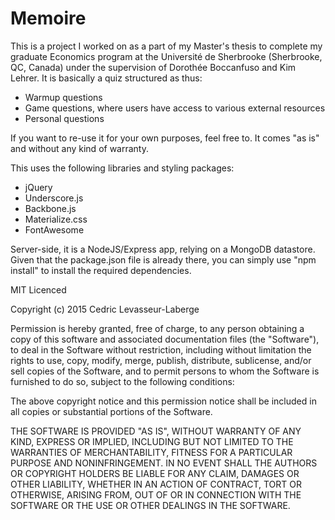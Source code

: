 # Memoire

This is a project I worked on as a part of my Master's thesis to complete my graduate Economics program at the Université de Sherbrooke (Sherbrooke, QC, Canada) under the supervision of Dorothée Boccanfuso and Kim Lehrer.  It is basically a quiz structured as thus:
- Warmup questions
- Game questions, where users have access to various external resources
- Personal questions

If you want to re-use it for your own purposes, feel free to.
It comes "as is" and without any kind of warranty.

This uses the following libraries and styling packages:
- jQuery
- Underscore.js
- Backbone.js
- Materialize.css
- FontAwesome

Server-side, it is a NodeJS/Express app, relying on a MongoDB datastore.
Given that the package.json file is already there, you can simply use "npm install" to install the required dependencies.

MIT Licenced

Copyright (c) 2015 Cedric Levasseur-Laberge

Permission is hereby granted, free of charge, to any person obtaining a copy of this software and associated documentation files (the "Software"), to deal in the Software without restriction, including without limitation the rights to use, copy, modify, merge, publish, distribute, sublicense, and/or sell copies of the Software, and to permit persons to whom the Software is furnished to do so, subject to the following conditions:

The above copyright notice and this permission notice shall be included in all copies or substantial portions of the Software.

THE SOFTWARE IS PROVIDED "AS IS", WITHOUT WARRANTY OF ANY KIND, EXPRESS OR IMPLIED, INCLUDING BUT NOT LIMITED TO THE WARRANTIES OF MERCHANTABILITY, FITNESS FOR A PARTICULAR PURPOSE AND NONINFRINGEMENT. IN NO EVENT SHALL THE AUTHORS OR COPYRIGHT HOLDERS BE LIABLE FOR ANY CLAIM, DAMAGES OR OTHER LIABILITY, WHETHER IN AN ACTION OF CONTRACT, TORT OR OTHERWISE, ARISING FROM, OUT OF OR IN CONNECTION WITH THE SOFTWARE OR THE USE OR OTHER DEALINGS IN THE SOFTWARE.
